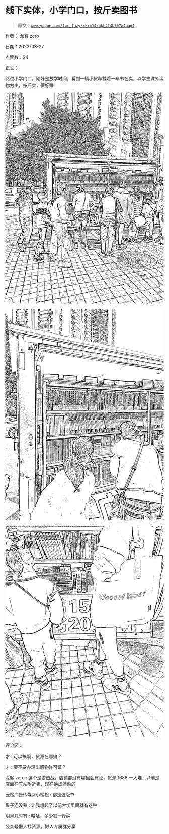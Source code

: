 # 线下实体，小学门口，按斤卖图书

> 原文：[`www.yuque.com/for_lazy/xkrm14/nkh414b597a4uag4`](https://www.yuque.com/for_lazy/xkrm14/nkh414b597a4uag4)



作者： 龙客 zero



日期：2023-03-27



点赞数：24



正文：



路过小学门口，刚好是放学时间，看到一辆小货车载着一车书在卖，以学生课外读物为主，按斤卖，很好赚



![](img/8886cf177a58325f451a624b97759996.png)  

![](img/ce31d90c6da094d9aa99f5a067461dea.png)  

![](img/b0f15cd741bc5a5d4c8b4b599c08208e.png)  

评论区：



才 : 可以搞啊，货源在哪搞？



才 : 要不要办理出版物许可证？



龙客 zero : 这个是游击战，店铺都没有哪里会有证，货源 1688 一大堆，以前是店面在车站附近卖，现在换成流动的



云松广告传媒🇲小松松 : 都是盗版书



果子还没熟 : 让我想起了以前大学里面就有这种



明月几时有 : 哈哈，多少钱一斤纳



公众号懒人找资源，懒人专属群分享

